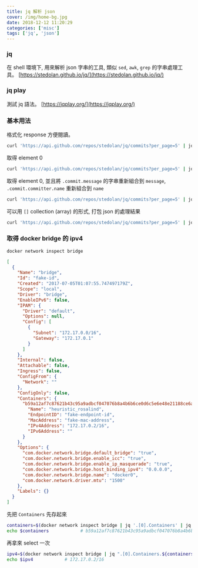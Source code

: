 ```yaml
---
title: jq 解析 json
cover: /img/home-bg.jpg
date: 2018-12-12 11:20:29
categories: ['misc']
tags: ['jq', 'json']
---
```

### jq
在 shell 環境下, 用來解析 json 字串的工具, 類似 `sed`, `awk`, `grep` 的字串處理工具。
[https://stedolan.github.io/jq/](https://stedolan.github.io/jq/)

### jq play
測試 jq 語法。
[https://jqplay.org/](https://jqplay.org/)

### 基本用法
格式化 response 方便閱讀。
```bash
curl 'https://api.github.com/repos/stedolan/jq/commits?per_page=5' | jq '.'
```

取得 element 0
```bash
curl 'https://api.github.com/repos/stedolan/jq/commits?per_page=5' | jq '.[0]'
```

取得 element 0, 並且將 `.commit.message` 的字串重新組合到 `message`, `.commit.committer.name` 重新組合到 `name`
```bash
curl 'https://api.github.com/repos/stedolan/jq/commits?per_page=5' | jq '.[0] | {message: .commit.message, name: .commit.committer.name}'
```

可以用 `[]` collection (array) 的形式, 打包 json 的處理結果
```bash
curl 'https://api.github.com/repos/stedolan/jq/commits?per_page=5' | jq '[.[] | {message: .commit.message, name: .commit.committer.name}]'
```

### 取得 docker bridge 的 ipv4
```bash
docker network inspect bridge
```

```json
[
  {
    "Name": "bridge",
    "Id": "fake-id",
    "Created": "2017-07-05T01:07:55.747497179Z",
    "Scope": "local",
    "Driver": "bridge",
    "EnableIPv6": false,
    "IPAM": {
      "Driver": "default",
      "Options": null,
      "Config": [
        {
          "Subnet": "172.17.0.0/16",
          "Gateway": "172.17.0.1"
        }
      ]
    },
    "Internal": false,
    "Attachable": false,
    "Ingress": false,
    "ConfigFrom": {
      "Network": ""
    },
    "ConfigOnly": false,
    "Containers": {
      "b59a12af7c87621b43c95a9adbcf047076b8a4b6b6ce0d6c5e6e48e21188ce6a": {
        "Name": "heuristic_rosalind",
        "EndpointID": "fake-endpoint-id",
        "MacAddress": "fake-mac-address",
        "IPv4Address": "172.17.0.2/16",
        "IPv6Address": ""
      }
    },
    "Options": {
      "com.docker.network.bridge.default_bridge": "true",
      "com.docker.network.bridge.enable_icc": "true",
      "com.docker.network.bridge.enable_ip_masquerade": "true",
      "com.docker.network.bridge.host_binding_ipv4": "0.0.0.0",
      "com.docker.network.bridge.name": "docker0",
      "com.docker.network.driver.mtu": "1500"
    },
    "Labels": {}
  }
]
```

先把 `Containers` 先存起來
```bash
containers=$(docker network inspect bridge | jq '.[0].Containers' | jq 'keys[]')
echo $containers            # b59a12af7c87621b43c95a9adbcf047076b8a4b6b6ce0d6c5e6e48e21188ce6a
```

再拿來 select 一次
```bash
ipv4=$(docker network inspect bridge | jq ".[0].Containers.${containers}.IPv4Address")
echo $ipv4            # 172.17.0.2/16
```

